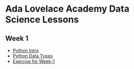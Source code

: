 # Ada Lovelace Academy Data Science Lessons


## Week 1
- [Python Intro](1-python-intro.ipynb)
- [Python Data Types](1-python-data-types.ipynb)
- [Exercise for Week-1](week-1-exercise.ipynb)
